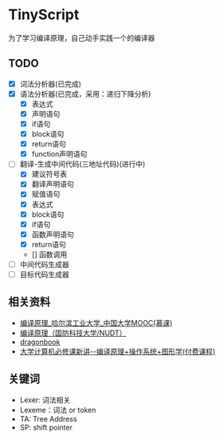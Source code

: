 # TinyScript

为了学习编译原理，自己动手实践一个的编译器


## TODO
- [x] 词法分析器(已完成)
- [x] 语法分析器(已完成，采用：递归下降分析)
  - [x] 表达式
  - [x] 声明语句
  - [x] if语句
  - [x] block语句
  - [x] return语句
  - [x] function声明语句
- [ ] 翻译-生成中间代码(三地址代码)(进行中)
  - [x] 建议符号表
  - [x] 翻译声明语句
  - [x] 赋值语句
  - [x] 表达式
  - [x] block语句
  - [x] if语句
  - [x] 函数声明语句
  - [x] return语句
  - [] 函数调用
- [ ] 中间代码生成器
- [ ] 目标代码生成器

## 相关资料
- [编译原理_哈尔滨工业大学_中国大学MOOC(慕课)](https://www.icourse163.org/course/HIT-1002123007?tid=1468352452)
- [编译原理（国防科技大学/NUDT）](https://www.bilibili.com/video/BV1DJ411M7eV/?spm_id_from=333.999.0.0&vd_source=48d3cd04603032362c730cc7de10ac65)
- [dragonbook](https://suif.stanford.edu/dragonbook/)
- [大学计算机必修课新讲--编译原理+操作系统+图形学(付费课程)](https://coding.imooc.com/learn/list/432.html)

## 关键词
- Lexer: 词法相关
- Lexeme：词法 or token
- TA: Tree Address
- SP: shift pointer
